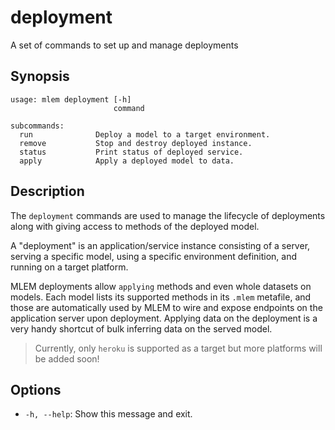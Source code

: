 # deployment

A set of commands to set up and manage deployments

## Synopsis

```usage
usage: mlem deployment [-h]
                       command 

subcommands:
  run              Deploy a model to a target environment.
  remove           Stop and destroy deployed instance.
  status           Print status of deployed service.
  apply            Apply a deployed model to data.
```

## Description

The `deployment` commands are used to manage the lifecycle of deployments along
with giving access to methods of the deployed model.

A "deployment" is an application/service instance consisting of a server,
serving a specific model, using a specific environment definition, and running
on a target platform.

MLEM deployments allow `applying` methods and even whole datasets on models.
Each model lists its supported methods in its `.mlem` metafile, and those are
automatically used by MLEM to wire and expose endpoints on the application
server upon deployment. Applying data on the deployment is a very handy shortcut
of bulk inferring data on the served model.

> Currently, only `heroku` is supported as a target but more platforms will be
> added soon!

## Options

- `-h, --help`: Show this message and exit.
